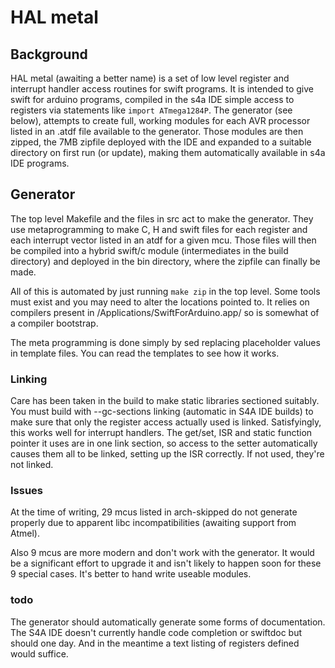 # HAL metal

## Background

HAL metal (awaiting a better name) is a set of low level register and interrupt handler access routines for swift programs. It is intended to give swift for arduino programs, compiled in the s4a IDE simple access to registers via statements like `import ATmega1284P`. The generator (see below), attempts to create full, working modules for each AVR processor listed in an .atdf file available to the generator. Those modules are then zipped, the 7MB zipfile deployed with the IDE and expanded to a suitable directory on first run (or update), making them automatically available in s4a IDE programs.

## Generator

The top level Makefile and the files in src act to make the generator. They use metaprogramming to make C, H and swift files for each register and each interrupt vector listed in an atdf for a given mcu. Those files will then be compiled into a hybrid swift/c module (intermediates in the build directory) and deployed in the bin directory, where the zipfile can finally be made.

All of this is automated by just running `make zip` in the top level. Some tools must exist and you may need to alter the locations pointed to. It relies on compilers present in /Applications/SwiftForArduino.app/ so is somewhat of a compiler bootstrap.

The meta programming is done simply by sed replacing placeholder values in template files. You can read the templates to see how it works.


### Linking

Care has been taken in the build to make static libraries sectioned suitably. You must build with --gc-sections linking (automatic in S4A IDE builds) to make sure that only the register access actually used is linked. Satisfyingly, this works well for interrupt handlers. The get/set, ISR and static function pointer it uses are in one link section, so access to the setter automatically causes them all to be linked, setting up the ISR correctly. If not used, they're not linked.


### Issues

At the time of writing, 29 mcus listed in arch-skipped do not generate properly due to apparent libc incompatibilities (awaiting support from Atmel).

Also 9 mcus are more modern and don't work with the generator. It would be a significant effort to upgrade it and isn't likely to happen soon for these 9 special cases. It's better to hand write useable modules.

### todo

The generator should automatically generate some forms of documentation. The S4A IDE doesn't currently handle code completion or swiftdoc but should one day. And in the meantime a text listing of registers defined would suffice.
